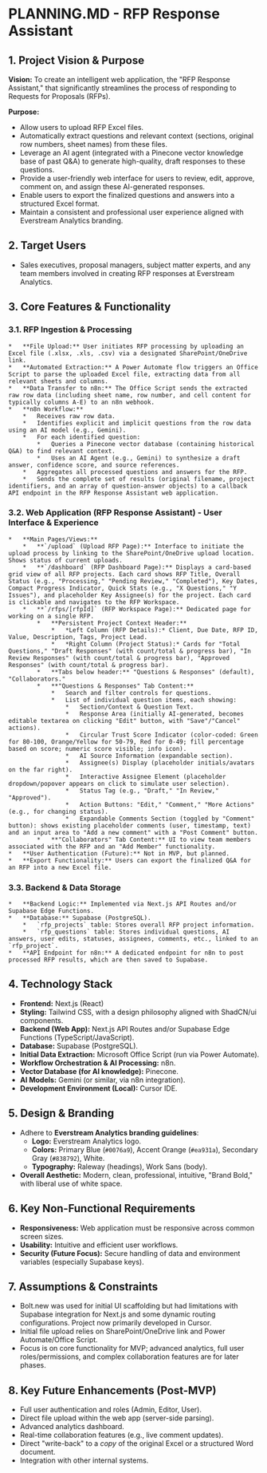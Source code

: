 # PLANNING.MD - RFP Response Assistant

## 1. Project Vision & Purpose

**Vision:** To create an intelligent web application, the "RFP Response Assistant," that significantly streamlines the process of responding to Requests for Proposals (RFPs).

**Purpose:**
*   Allow users to upload RFP Excel files.
*   Automatically extract questions and relevant context (sections, original row numbers, sheet names) from these files.
*   Leverage an AI agent (integrated with a Pinecone vector knowledge base of past Q&A) to generate high-quality, draft responses to these questions.
*   Provide a user-friendly web interface for users to review, edit, approve, comment on, and assign these AI-generated responses.
*   Enable users to export the finalized questions and answers into a structured Excel format.
*   Maintain a consistent and professional user experience aligned with Everstream Analytics branding.

## 2. Target Users

*   Sales executives, proposal managers, subject matter experts, and any team members involved in creating RFP responses at Everstream Analytics.

## 3. Core Features & Functionality

### 3.1. RFP Ingestion & Processing
    *   **File Upload:** User initiates RFP processing by uploading an Excel file (.xlsx, .xls, .csv) via a designated SharePoint/OneDrive link.
    *   **Automated Extraction:** A Power Automate flow triggers an Office Script to parse the uploaded Excel file, extracting data from all relevant sheets and columns.
    *   **Data Transfer to n8n:** The Office Script sends the extracted raw row data (including sheet name, row number, and cell content for typically columns A-E) to an n8n webhook.
    *   **n8n Workflow:**
        *   Receives raw row data.
        *   Identifies explicit and implicit questions from the row data using an AI model (e.g., Gemini).
        *   For each identified question:
            *   Queries a Pinecone vector database (containing historical Q&A) to find relevant context.
            *   Uses an AI Agent (e.g., Gemini) to synthesize a draft answer, confidence score, and source references.
        *   Aggregates all processed questions and answers for the RFP.
        *   Sends the complete set of results (original filename, project identifiers, and an array of question-answer objects) to a callback API endpoint in the RFP Response Assistant web application.

### 3.2. Web Application (RFP Response Assistant) - User Interface & Experience

    *   **Main Pages/Views:**
        *   **`/upload` (Upload RFP Page):** Interface to initiate the upload process by linking to the SharePoint/OneDrive upload location. Shows status of current uploads.
        *   **`/dashboard` (RFP Dashboard Page):** Displays a card-based grid view of all RFP projects. Each card shows RFP Title, Overall Status (e.g., "Processing," "Pending Review," "Completed"), Key Dates, Compact Progress Indicator, Quick Stats (e.g., "X Questions," "Y Issues"), and placeholder Key Assignee(s) for the project. Each card is clickable and navigates to the RFP Workspace.
        *   **`/rfps/[rfpId]` (RFP Workspace Page):** Dedicated page for working on a single RFP.
            *   **Persistent Project Context Header:**
                *   *Left Column (RFP Details):* Client, Due Date, RFP ID, Value, Description, Tags, Project Lead.
                *   *Right Column (Project Status):* Cards for "Total Questions," "Draft Responses" (with count/total & progress bar), "In Review Responses" (with count/total & progress bar), "Approved Responses" (with count/total & progress bar).
            *   **Tabs below header:** "Questions & Responses" (default), "Collaborators."
            *   **"Questions & Responses" Tab Content:**
                *   Search and filter controls for questions.
                *   List of individual question items, each showing:
                    *   Section/Context & Question Text.
                    *   Response Area (initially AI-generated, becomes editable textarea on clicking "Edit" button, with "Save"/"Cancel" actions).
                    *   Circular Trust Score Indicator (color-coded: Green for 80-100, Orange/Yellow for 50-79, Red for 0-49; fill percentage based on score; numeric score visible; info icon).
                    *   AI Source Information (expandable section).
                    *   Assignee(s) Display (placeholder initials/avatars on the far right).
                    *   Interactive Assignee Element (placeholder dropdown/popover appears on click to simulate user selection).
                    *   Status Tag (e.g., "Draft," "In Review," "Approved").
                    *   Action Buttons: "Edit," "Comment," "More Actions" (e.g., for changing status).
                    *   Expandable Comments Section (toggled by "Comment" button): shows existing placeholder comments (user, timestamp, text) and an input area to "Add a new comment" with a "Post Comment" button.
            *   **"Collaborators" Tab Content:** UI to view team members associated with the RFP and an "Add Member" functionality.
    *   **User Authentication (Future):** Not in MVP, but planned.
    *   **Export Functionality:** Users can export the finalized Q&A for an RFP into a new Excel file.

### 3.3. Backend & Data Storage
    *   **Backend Logic:** Implemented via Next.js API Routes and/or Supabase Edge Functions.
    *   **Database:** Supabase (PostgreSQL).
        *   `rfp_projects` table: Stores overall RFP project information.
        *   `rfp_questions` table: Stores individual questions, AI answers, user edits, statuses, assignees, comments, etc., linked to an `rfp_project`.
    *   **API Endpoint for n8n:** A dedicated endpoint for n8n to post processed RFP results, which are then saved to Supabase.

## 4. Technology Stack

*   **Frontend:** Next.js (React)
*   **Styling:** Tailwind CSS, with a design philosophy aligned with ShadCN/ui components.
*   **Backend (Web App):** Next.js API Routes and/or Supabase Edge Functions (TypeScript/JavaScript).
*   **Database:** Supabase (PostgreSQL).
*   **Initial Data Extraction:** Microsoft Office Script (run via Power Automate).
*   **Workflow Orchestration & AI Processing:** n8n.
*   **Vector Database (for AI knowledge):** Pinecone.
*   **AI Models:** Gemini (or similar, via n8n integration).
*   **Development Environment (Local):** Cursor IDE.

## 5. Design & Branding

*   Adhere to **Everstream Analytics branding guidelines**:
    *   **Logo:** Everstream Analytics logo.
    *   **Colors:** Primary Blue (`#0076a9`), Accent Orange (`#ea931a`), Secondary Gray (`#838792`), White.
    *   **Typography:** Raleway (headings), Work Sans (body).
*   **Overall Aesthetic:** Modern, clean, professional, intuitive, "Brand Bold," with liberal use of white space.

## 6. Key Non-Functional Requirements

*   **Responsiveness:** Web application must be responsive across common screen sizes.
*   **Usability:** Intuitive and efficient user workflows.
*   **Security (Future Focus):** Secure handling of data and environment variables (especially Supabase keys).

## 7. Assumptions & Constraints

*   Bolt.new was used for initial UI scaffolding but had limitations with Supabase integration for Next.js and some dynamic routing configurations. Project now primarily developed in Cursor.
*   Initial file upload relies on SharePoint/OneDrive link and Power Automate/Office Script.
*   Focus is on core functionality for MVP; advanced analytics, full user roles/permissions, and complex collaboration features are for later phases.

## 8. Key Future Enhancements (Post-MVP)

*   Full user authentication and roles (Admin, Editor, User).
*   Direct file upload within the web app (server-side parsing).
*   Advanced analytics dashboard.
*   Real-time collaboration features (e.g., live comment updates).
*   Direct "write-back" to a *copy* of the original Excel or a structured Word document.
*   Integration with other internal systems.